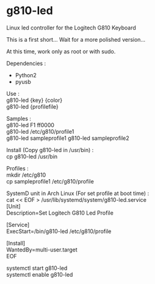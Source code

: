 # g810-led

Linux led controller for the Logitech G810 Keyboard

This is a first short... Wait for a more polished version...

At this time, work only as root or with sudo.

Dependencies :
- Python2
- pyusb

Use :<br />
g810-led {key} {color}<br />
g810-led {profilefile}

Samples :<br />
g810-led F1 ff0000<br />
g810-led /etc/g810/profile1<br />
g810-led sampleprofile1
g810-led sampleprofile2


Install (Copy g810-led in /usr/bin) :<br />
cp g810-led /usr/bin


Profiles :<br />
mkdir /etc/g810<br />
cp sampleprofile1 /etc/g810/profile


SystemD unit in Arch Linux (For set profile at boot time) :<br />
cat << EOF > /usr/lib/systemd/system/g810-led.service<br />
[Unit]<br />
Description=Set Logitech G810 Led Profile

[Service]<br />
ExecStart=/bin/g810-led /etc/g810/profile

[Install]<br />
WantedBy=multi-user.target<br />
EOF

systemctl start g810-led<br />
systemctl enable g810-led
